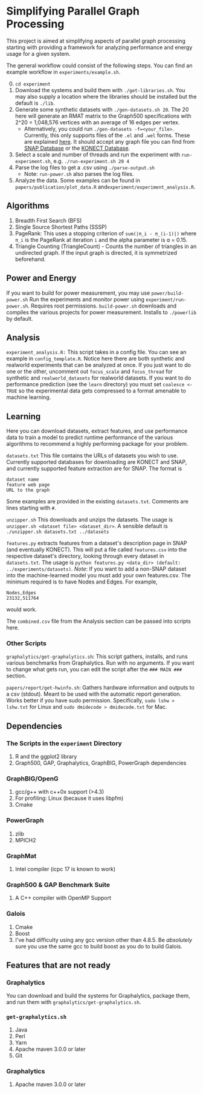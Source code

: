 # Simplifying Parallel Graph Processing

This project is aimed at simplifying aspects of parallel graph processing starting with providing a framework for analyzing performance and energy usage for a given system.

The general workflow could consist of the following steps. You can find an example workflow in `experiments/example.sh`.

0. `cd experiment`
1. Download the systems and build them with `./get-libraries.sh`. You may also supply a location where the libraries should be installed but the default is `./lib`.
2. Generate some synthetic datasets with `./gen-datasets.sh 20`. The 20 here will generate an RMAT matrix to the Graph500 specifications with 2^20 = 1,048,576 vertices with an average of 16 edges per vertex.
    * Alternatively, you could run `./gen-datasets -f=<your_file>`. Currently, this only supports files of the `.el` and `.wel` forms. These are explained [here](https://gist.github.com/sampollard/f9169c4eb04669390a834884682c080d). It should accept any graph file you can find from [SNAP Database](https://snap.stanford.edu/data/index.html) or the [KONECT Database](http://konect.uni-koblenz.de/networks/).
3. Select a scale and number of threads and run the experiment with `run-experiment.sh`, e.g.
```./run-experiment.sh 20 4```
4. Parse the log files to get a .csv using `./parse-output.sh`
	* Note: `run-power.sh` also parses the log files.
5. Analyze the data. Some examples can be found in `papers/publication/plot_data.R` and`experiment/experiment_analysis.R`.

## Algorithms
1. Breadth First Search (BFS)
2. Single Source Shortest Paths (SSSP)
3. PageRank: This uses a stopping criterion of `sum(|π_i - π_(i-1)|)` where `π_i` is the PageRank at iteration `i` and the alpha parameter is ɑ = 0.15.
4. Triangle Counting (TriangleCount) - Counts the number of triangles in an undirected graph. If the input graph is directed, it is symmetrized beforehand.

## Power and Energy
If you want to build for power measurement, you may use `power/build-power.sh`
Run the experiments and monitor power using `experiment/run-power.sh`. Requires root permissions.
`build-power.sh` downloads and compiles the various projects for power measurement. Installs to `./powerlib` by default.

## Analysis
`experiment_analysis.R:` This script takes in a config file. You can see an example in `config_template.R`. Notice here there are both synthetic and realworld experiments that can be analyzed at once. If you just want to do one or the other, uncomment out `focus_scale` and `focus_thread` for synthetic and `realworld_datasets` for realworld datasets. If you want to do performance prediction (see the `learn` directory) you must set `coalesce <- TRUE` so the experimental data gets compressed to a format amenable to machine learning.

## Learning
Here you can download datasets, extract features, and use performance data to train a model to predict runtime performance of the various algorithms to recommend a highly performing package for your problem.

`datasets.txt` This file contains the URLs of datasets you wish to use. Currently supported databases for downloading are KONECT and SNAP, and currently supported feature extraction are for SNAP. The format is
```
dataset name
feature web page
URL to the graph
```
Some examples are provided in the existing `datasets.txt`. Comments are lines starting with `#`.

`unzipper.sh` This downloads and unzips the datasets. The usage is `unzipper.sh <dataset file> <dataset_dir>`. A sensible default is
`./unzipper.sh datasets.txt ../datasets`

`features.py` extracts features from a dataset's description page in SNAP (and eventually KONECT). This will put a file called `features.csv` into  the respective dataset's directory, looking through every dataset in `datasets.txt`. The usage is `python features.py <data_dir> (default: ../experiments/datasets)`. _Note_: If you want to add a non-SNAP dataset into the machine-learned model you must add your own features.csv. The minimum required is to have Nodes and Edges. For example,
```
Nodes,Edges
23132,511764
```
would work.

The `combined.csv` file from the Analysis section can be passed into scripts here.

### Other Scripts
`graphalytics/get-graphalytics.sh`: This script gathers, installs, and runs various
	benchmarks from Graphalytics. Run with no arguments. If you want to change
	what gets run, you can edit the script after the `### MAIN ###` section.

`papers/report/get-hwinfo.sh`: Gathers hardware information and outputs to a csv (stdout). Meant
	to be used with the automatic report generation. Works better if you have sudo permission.
	Specifically, `sudo lshw > lshw.txt` for Linux and `sudo dmidecode > dmidecode.txt` for Mac.

## Dependencies
### The Scripts in the `experiment` Directory
1. R and the ggplot2 library
2. Graph500, GAP, Graphalytics, GraphBIG, PowerGraph dependencies

### GraphBIG/OpenG
1. gcc/g++ with c++0x support (>4.3)
2. For profiling: Linux (because it uses libpfm)
3. Cmake

### PowerGraph
1. zlib
2. MPICH2

### GraphMat
1. Intel compiler (icpc 17 is known to work)

### Graph500 & GAP Benchmark Suite
1. A C++ compiler with OpenMP Support

### Galois
1. Cmake
2. Boost
3. I've had difficulty using any gcc version other than 4.8.5. Be _absolutely_ sure you use the same gcc to build boost as you do to build Galois.

## Features that are not ready

### Graphalytics
You can download and build the systems for Graphalytics, package them, and run them with `graphalytics/get-graphalytics.sh`.

### `get-graphalytics.sh`
1. Java
2. Perl
3. Yarn
4. Apache maven 3.0.0 or later
5. Git

### Graphalytics
1. Apache maven 3.0.0 or later
